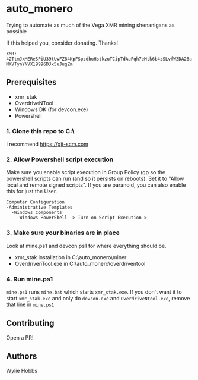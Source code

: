 # auto_monero
Trying to automate as much of the Vega XMR mining shenanigans as possible

If this helped you, consider donating. Thanks!

`XMR: 42TtmJxMEReSPiU39tUwFZ84KpFSpzdhuHstkzuTCipTdAuFqh7eMtk6b4zSLvfWZDA26aMKVTynYNVX19996DJx5uJugZm`

## Prerequisites
* xmr_stak
* OverdriveNTool
* Windows DK (for devcon.exe)
* Powershell 

### 1. Clone this repo to C:\
I recommend https://git-scm.com 

### 2. Allow Powershell script execution

Make sure you enable script execution in Group Policy (gp so the powershell scripts can run (and so it persists on reboots). Set it to "Allow local and remote signed scripts". If you are paranoid, you can also enable this for just the User.
```
Computer Configuration
-Administrative Templates
  -Windows Components
    -Windows PowerShell -> Turn on Script Execution > 
```

### 3. Make sure your binaries are in place

Look at mine.ps1 and devcon.ps1 for where everything should be.

* xmr_stak installation in C:\auto_monero\miner
* OverdrivenTool.exe in C:\auto_monero\overdriventool

### 4. Run mine.ps1

`mine.ps1` runs `mine.bat` which starts `xmr_stak.exe`. If you don't want it to start `xmr_stak.exe` and only do `devcon.exe` and `OverdriveNtool.exe`, remove that line in `mine.ps1`

## Contributing

Open a PR!

## Authors
Wylie Hobbs
